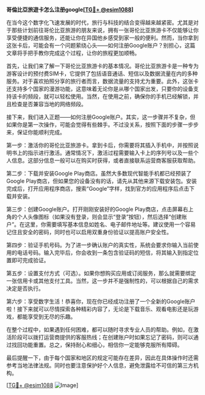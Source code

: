 **哥倫比亞旅遊卡怎么注册google[[TG💪+ @esim1088](https://t.me/s/esim1088)]**

在当今这个数字化飞速发展的时代，旅行与科技的结合变得越来越紧密。尤其是对于那些计划前往哥伦比亚旅游的朋友来说，拥有一张哥伦比亚旅游卡不仅能够让你享受便捷的通信服务，还能让你在异国他乡感受到家一般的便利。然而，当你拿到这张卡后，可能会有一个问题萦绕心头——如何注册Google账户？别担心，这篇文章将手把手教你完成这个过程，让你的旅程更加顺畅。

首先，让我们来了解一下哥伦比亚旅游卡的基本情况。哥伦比亚旅游卡是一种专为游客设计的预付费SIM卡，它提供了包括语音通话、短信以及数据流量在内的多种服务。对于喜欢拍照分享的旅行者而言，数据流量的支持尤为重要。此外，这张卡还支持多个国家的漫游功能，这意味着无论你是从哪个国家出发，只要你的设备支持该卡的频段，就可以轻松使用。当然，在使用之前，确保你的手机已经解锁，并且检查是否兼容当地的网络频段。

接下来，我们进入正题——如何注册Google账户。其实，这一步骤并不复杂，但如果你是第一次操作，可能会觉得有些棘手。不过没关系，按照下面的步骤一步步来，保证你能顺利完成。

第一步：激活你的哥伦比亚旅游卡。拿到卡后，你需要将其插入手机中，并按照说明书上的指示进行激活。通常情况下，激活过程需要输入卡上的序列号以及一些个人信息。这部分信息一般可以在购买时获得，或者直接联系运营商客服获取帮助。

第二步：下载并安装Google Play商店。虽然大多数现代智能手机都已经预装了Google Play商店，但如果您的设备没有的话，请先从其他来源下载安装包。安装完成后，打开应用程序商店，搜索“Google”字样，找到官方的应用程序后点击下载并安装。

第三步：创建Google账户。打开刚刚安装好的Google Play商店，点击屏幕右上角的个人头像图标（如果没有登录，则会显示“登录”按钮），然后选择“创建账户”。在这里，你需要填写基本信息如姓名、电子邮件地址等。建议使用一个容易记住且安全的密码，同时也可以启用双重身份验证以提高账户安全性。

第四步：验证手机号码。为了进一步确认账户的真实性，系统会要求你输入当前使用的电话号码。输入完毕后，你会收到一条包含验证码的短信，将其输入到指定位置即可完成验证。

第五步：设置支付方式（可选）。如果你想购买应用或订阅服务，那么就需要绑定一张信用卡或其他支付工具。当然，这一步并不是强制性的，可以根据自己的需求决定是否执行。

第六步：享受数字生活！恭喜你，现在你已经成功注册了一个全新的Google账户啦！接下来就可以尽情探索各种精彩内容了，无论是下载音乐、观看电影还是玩游戏，都能享受到无尽的乐趣。

在整个过程中，如果遇到任何困难，都可以随时寻求专业人员的帮助。例如，在激活阶段可以拨打运营商提供的客服热线；在创建账户时如果忘记了密码，则可以通过找回功能重置。总之，保持耐心和细心，相信你一定能够克服所有障碍。

最后提醒一下，由于每个国家和地区的规定可能存在差异，因此在具体操作时还需参考当地法律法规。同时也要注意保护好个人信息，避免泄露给不可信的第三方机构。

[[TG💪+ @esim1088](https://t.me/s/esim1088) ![Image](https://i.postimg.cc/4NQfJmqS/Snipaste-2025-05-13-00-14-12.png)]